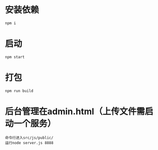 # 安装依赖
```
npm i
```
# 启动
```
npm start
```
# 打包
```
npm run build
```
# 后台管理在admin.html（上传文件需启动一个服务）
```
命令行进入src/js/public/
运行node server.js 8888
```
